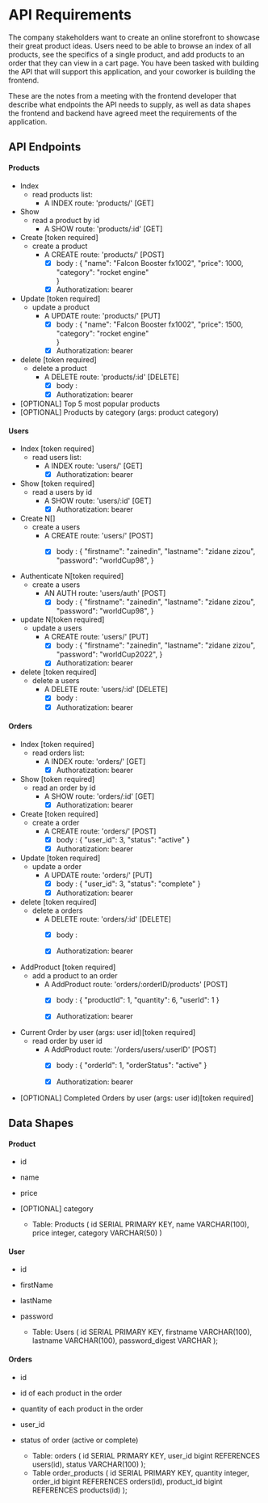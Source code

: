 # API Requirements
The company stakeholders want to create an online storefront to showcase their great product ideas. Users need to be able to browse an index of all products, see the specifics of a single product, and add products to an order that they can view in a cart page. You have been tasked with building the API that will support this application, and your coworker is building the frontend.

These are the notes from a meeting with the frontend developer that describe what endpoints the API needs to supply, as well as data shapes the frontend and backend have agreed meet the requirements of the application. 

## API Endpoints
#### Products
- Index 
    * read products list:
        - A INDEX route: 'products/' [GET] 
- Show
    * read a product by id
        - A SHOW route: 'products/:id' [GET] 
- Create [token required]
    * create a product
        -  A CREATE route: 'products/' [POST]
            - [x] body : {
                            "name": "Falcon Booster fx1002",
                            "price": 1000,
                            "category": "rocket engine"   
                         } 
            - [x] Authoratization: bearer<JWT>

- Update [token required]
    * update a product
        -  A UPDATE route: 'products/' [PUT]
            - [x] body : {
                            "name": "Falcon Booster fx1002",
                            "price": 1500,
                            "category": "rocket engine"   
                         } 
            - [x] Authoratization: bearer<JWT>

- delete [token required]
    * delete a product
        -  A DELETE route: 'products/:id' [DELETE]
            - [x] body :
            - [x] Authoratization: bearer<JWT>

- [OPTIONAL] Top 5 most popular products 
- [OPTIONAL] Products by category (args: product category)

#### Users
- Index [token required]
    * read users list:
        - A INDEX route: 'users/' [GET] 
            - [x] Authoratization: bearer<JWT>
- Show [token required]
    * read a users by id
        - A SHOW route: 'users/:id' [GET] 
            - [x] Authoratization: bearer<JWT>

- Create N[]
    * create a users
        -  A CREATE route: 'users/' [POST]
            - [x] body : {
                            "firstname": "zainedin",
                            "lastname": "zidane zizou",
                            "password": "worldCup98", 
                         } 
            

- Authenticate N[token required]
    * create a users
        -  AN AUTH route: 'users/auth' [POST]
            - [x] body : {
                            "firstname": "zainedin",
                            "lastname": "zidane zizou",
                            "password": "worldCup98", 
                         } 

- update N[token required]
    * update a users
        -  A CREATE route: 'users/' [PUT]
            - [x] body : {
                            "firstname": "zainedin",
                            "lastname": "zidane zizou",
                            "password": "worldCup2022", 
                         } 
            - [x] Authoratization: bearer<JWT>

- delete [token required]
    * delete a users
        -  A DELETE route: 'users/:id' [DELETE]
            - [x] body :
            - [x] Authoratization: bearer<JWT>
            
#### Orders
- Index [token required]
    * read orders list:
        - A INDEX route: 'orders/' [GET] 
            - [x] Authoratization: bearer<JWT>
- Show [token required]
    * read an order by id
        - A SHOW route: 'orders/:id' [GET] 
            - [x] Authoratization: bearer<JWT>

- Create [token required]
    * create a order
        -  A CREATE route: 'orders/' [POST]
            - [x] body : {
                            "user_id": 3,
                            "status": "active" 
                         } 
            - [x] Authoratization: bearer<JWT>

- Update [token required]
    * update a order
        -  A UPDATE route: 'orders/' [PUT]
            - [x] body : {
                            "user_id": 3,
                            "status": "complete" 
                         } 
            - [x] Authoratization: bearer<JWT>

- delete [token required]
    * delete a orders
        -  A DELETE route: 'orders/:id' [DELETE]
            - [x] body :
            - [x] Authoratization: bearer<JWT>
            

- AddProduct [token required]
    * add a product to an order
        -  A AddProduct route: 'orders/:orderID/products' [POST]
            - [x] body : {
                            "productId": 1,
                            "quantity": 6,
                            "userId": 1
                         }
            - [x] Authoratization: bearer<JWT>


- Current Order by user (args: user id)[token required]
    * read order by user id
        - A AddProduct route: '/orders/users/:userID' [POST]
            - [x] body : {
                            "orderId": 1,
                            "orderStatus": "active"
                         }
            - [x] Authoratization: bearer<JWT>

    
- [OPTIONAL] Completed Orders by user (args: user id)[token required]

## Data Shapes
#### Product
- id
- name
- price
- [OPTIONAL] category

    * Table: Products (
                    id SERIAL PRIMARY KEY, 
                    name VARCHAR(100), 
                    price integer, 
                    category VARCHAR(50)
                    )
#### User
- id
- firstName
- lastName
- password

    * Table: Users (
                    id SERIAL PRIMARY KEY,
                    firstname VARCHAR(100),
                    lastname VARCHAR(100), 
                    password_digest VARCHAR
                );
#### Orders
- id
- id of each product in the order
- quantity of each product in the order
- user_id
- status of order (active or complete)

    * Table: orders (
                    id SERIAL PRIMARY KEY,
                    user_id bigint REFERENCES users(id), 
                    status VARCHAR(100)
                    );
    * Table order_products (
                    id SERIAL PRIMARY KEY,
                    quantity integer,
                    order_id bigint REFERENCES orders(id),
                    product_id bigint REFERENCES products(id)
                    );